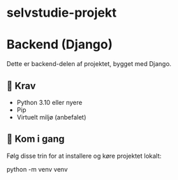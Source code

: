 # selvstudie-projekt

# Backend (Django)

Dette er backend-delen af projektet, bygget med Django.

## 🧰 Krav

- Python 3.10 eller nyere
- Pip
- Virtuelt miljø (anbefalet)

## 🚀 Kom i gang

Følg disse trin for at installere og køre projektet lokalt:


python -m venv venv
